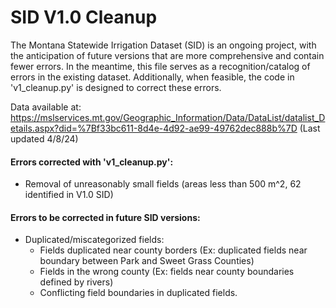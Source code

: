 # SID V1.0 Cleanup

The Montana Statewide Irrigation Dataset (SID) is an ongoing project, with the anticipation of future versions that 
are more comprehensive and contain fewer errors. In the meantime, this file serves as a recognition/catalog of errors
in the existing dataset. Additionally, when feasible, the code in 'v1_cleanup.py' is designed to correct these errors.

Data available at: https://mslservices.mt.gov/Geographic_Information/Data/DataList/datalist_Details.aspx?did=%7Bf33bc611-8d4e-4d92-ae99-49762dec888b%7D
(Last updated 4/8/24)

#### Errors corrected with 'v1_cleanup.py':
- Removal of unreasonably small fields (areas less than 500 m^2, 62 identified in V1.0 SID)

#### Errors to be corrected in future SID versions:
- Duplicated/miscategorized fields:
  - Fields duplicated near county borders (Ex: duplicated fields near boundary between Park and Sweet Grass Counties)
  - Fields in the wrong county (Ex: fields near county boundaries defined by rivers)
  - Conflicting field boundaries in duplicated fields.
